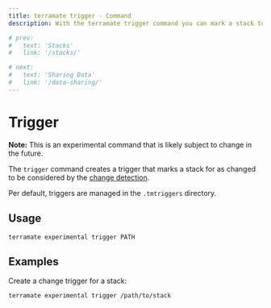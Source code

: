 ```yaml
---
title: terramate trigger - Command
description: With the terramate trigger command you can mark a stack to be considered by the change detection.

# prev:
#   text: 'Stacks'
#   link: '/stacks/'

# next:
#   text: 'Sharing Data'
#   link: '/data-sharing/'
---
```


# Trigger

**Note:** This is an experimental command that is likely subject to change in the future.

The `trigger` command creates a trigger that marks a stack for as changed to be
considered by the [change detection](../change-detection/index.md).

Per default, triggers are managed in the `.tmtriggers` directory.

## Usage

`terramate experimental trigger PATH`

## Examples

Create a change trigger for a stack: 

```bash
terramate experimental trigger /path/to/stack
```
